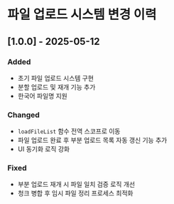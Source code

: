 # 파일 업로드 시스템 변경 이력

## [1.0.0] - 2025-05-12

### Added
- 초기 파일 업로드 시스템 구현
- 분할 업로드 및 재개 기능 추가
- 한국어 파일명 지원

### Changed
- `loadFileList` 함수 전역 스코프로 이동
- 파일 업로드 완료 후 부분 업로드 목록 자동 갱신 기능 추가
- UI 동기화 로직 강화

### Fixed
- 부분 업로드 재개 시 파일 일치 검증 로직 개선
- 청크 병합 후 임시 파일 정리 프로세스 최적화